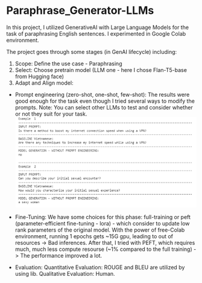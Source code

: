 # Paraphrase_Generator-LLMs
In this project, I utilized GenerativeAI with Large Language Models for the task of paraphrasing English sentences.
I experimented in Google Colab environment.

The project goes through some stages (in GenAI lifecycle) including:
1. Scope: Define the use case - Paraphrasing
2. Select: Choose pretrain model (LLM one - here I chose Flan-T5-base from Hugging face)
3. Adapt and Align model:
- Prompt engineering (zero-shot, one-shot, few-shot): The results were good enough for the task even though I tried several ways to modify the prompts.
Note: You can select other LLMs to test and consider whether or not they suit for your task.
![image](https://github.com/Quachday/Paraphrase_Generator-LLMs/blob/main/prompt0.PNG)

- Fine-Tuning:
We have some choices for this phase: full-training or peft (parameter-efficient fine-tuning - lora) - which consider to update low rank parameters of the original model.
With the power of free-Colab environment, running 1 epochs gets ~15G gpu, leading to out of resources -> Bad inferences.
After that, I tried with PEFT, which requires much, much less compute resourse (~1% compared to the full training) -> The performance improved a lot.
- Evaluation:
Quantitative Evaluation: ROUGE and BLEU are utilized by using lib.
Qualitative Evaluation: Human. 


